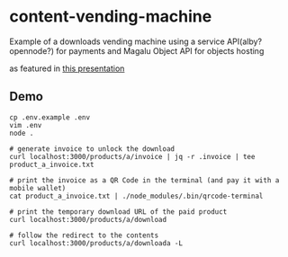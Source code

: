 # content-vending-machine
Example of a downloads vending machine using a service API(alby? opennode?) for payments and Magalu Object API for objects hosting

as featured in [this presentation](https://youtu.be/9YHfbIhR8xU)

## Demo

```
cp .env.example .env
vim .env
node .
```

```
# generate invoice to unlock the download
curl localhost:3000/products/a/invoice | jq -r .invoice | tee product_a_invoice.txt 

# print the invoice as a QR Code in the terminal (and pay it with a mobile wallet)
cat product_a_invoice.txt | ./node_modules/.bin/qrcode-terminal

# print the temporary download URL of the paid product
curl localhost:3000/products/a/download

# follow the redirect to the contents
curl localhost:3000/products/a/downloada -L
```
